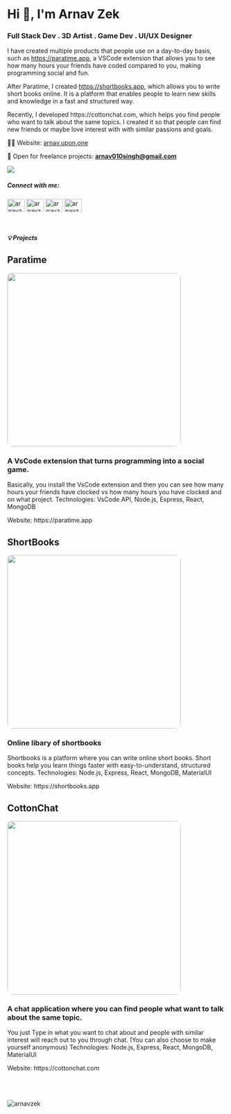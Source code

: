 <h1 align="left">Hi 👋, I'm Arnav Zek</h1>
<h3 align="left">Full Stack Dev . 3D Artist . Game Dev . UI/UX Designer</h3>







<p>
  

I have created multiple products that people use on a day-to-day basis, such as https://paratime.app, a VSCode extension that allows you to see how many hours your friends have coded compared to you, making programming social and fun.
</p>


<p>

  

After Paratime, I created https://shortbooks.app, which allows you to write short books online. It is a platform that enables people to learn new skills and knowledge in a fast and structured way.
</p>

<p>
Recently, I developed https://cottonchat.com, which helps you find people who want to talk about the same topics. I created it so that people can find new friends or maybe love interest with with similar passions and goals.
</p>

👨‍💻 Website: [arnav.upon.one](https://arnav.upon.one)

💼 Open for freelance projects: **arnav010singh@gmail.com**


  
![](https://komarev.com/ghpvc/?username=arnavzek&label=PROFILE+VIEWS)


<h5 align="left">Connect with me:</h5>
<p align="left">
<a href="https://twitter.com/arnavzek" target="blank"><img align="center" src="https://raw.githubusercontent.com/rahuldkjain/github-profile-readme-generator/master/src/images/icons/Social/twitter.svg" alt="arnavzek" height="30" width="40" /></a>
<a href="https://linkedin.com/in/arnavzek" target="blank"><img align="center" src="https://raw.githubusercontent.com/rahuldkjain/github-profile-readme-generator/master/src/images/icons/Social/linked-in-alt.svg" alt="arnavzek" height="30" width="40" /></a>
<a href="https://instagram.com/arnavzek" target="blank"><img align="center" src="https://raw.githubusercontent.com/rahuldkjain/github-profile-readme-generator/master/src/images/icons/Social/instagram.svg" alt="arnavzek" height="30" width="40" /></a>
<a href="https://www.behance.net/arnavzek" target="blank"><img align="center" src="https://raw.githubusercontent.com/rahuldkjain/github-profile-readme-generator/master/src/images/icons/Social/behance.svg" alt="arnavzek" height="30" width="40" /></a>
</p>

<br/>
<h5 align="left">💡 Projects</h5>

<h2>Paratime</h2> 
<img src="https://arnav.upon.one/projects/paratime.png" width="400" style="border-radius:10px"/>
<h3> A VsCode extension that turns programming into a social game. </h3>
<p>
  
 Basically, you install the VsCode extension and then you can see how many hours your friends have clocked vs how many hours you have clocked and on what project.
Technologies: VsCode API, Node.js, Express, React, MongoDB
</p>
Website: https://paratime.app

<h2>ShortBooks</h2> 
<img src="https://arnav.upon.one/projects/shortbooks.png" width="400" style="border-radius:10px"/>
<h3>  Online libary of shortbooks</h3>
<p>Shortbooks is a platform where you can write online short books. Short books help you learn things faster with easy-to-understand, structured concepts.
Technologies: Node.js, Express, React, MongoDB, MaterialUI
</p>
Website: https://shortbooks.app

<h2>CottonChat</h2> 
<img src="https://arnav.upon.one/projects/cottonchat.png" width="400" style="border-radius:10px"/>
<h3>  A chat application where you can find people what want to talk about the same topic.</h3>
<p>
  

You just Type in what you want to chat about and people with similar interest will reach out to you through chat. (You can also choose to make yourself anonymous)
Technologies: Node.js, Express, React, MongoDB, MaterialUI
</p>
Website: https://cottonchat.com

<br/>
<br/>

<!--
<h3 align="left">Languages and Tools:</h3>
<p align="left"> <a href="https://expressjs.com" target="_blank" rel="noreferrer"> <img src="https://raw.githubusercontent.com/devicons/devicon/master/icons/express/express-original-wordmark.svg" alt="express" width="40" height="40"/> </a> <a href="https://flutter.dev" target="_blank" rel="noreferrer"> <img src="https://www.vectorlogo.zone/logos/flutterio/flutterio-icon.svg" alt="flutter" width="40" height="40"/> </a> <a href="https://www.mongodb.com/" target="_blank" rel="noreferrer"> <img src="https://raw.githubusercontent.com/devicons/devicon/master/icons/mongodb/mongodb-original-wordmark.svg" alt="mongodb" width="40" height="40"/> </a> <a href="https://nodejs.org" target="_blank" rel="noreferrer"> <img src="https://raw.githubusercontent.com/devicons/devicon/master/icons/nodejs/nodejs-original-wordmark.svg" alt="nodejs" width="40" height="40"/> </a> <a href="https://reactjs.org/" target="_blank" rel="noreferrer"> <img src="https://raw.githubusercontent.com/devicons/devicon/master/icons/react/react-original-wordmark.svg" alt="react" width="40" height="40"/> </a> <a href="https://sass-lang.com" target="_blank" rel="noreferrer"> <img src="https://raw.githubusercontent.com/devicons/devicon/master/icons/sass/sass-original.svg" alt="sass" width="40" height="40"/> </a> <a href="https://unity.com/" target="_blank" rel="noreferrer"> <img src="https://www.vectorlogo.zone/logos/unity3d/unity3d-icon.svg" alt="unity" width="40" height="40"/> </a> </p>
-->
<br/>
<br/>

<p><img align="center" src="https://github-readme-stats.vercel.app/api/top-langs?username=arnavzek&show_icons=true&locale=en&layout=compact" alt="arnavzek" /></p>

<!--
**arnavzek/arnavzek** is a ✨ _special_ ✨ repository because its `README.md` (this file) appears on your GitHub profile.

Here are some ideas to get you started:

- 🔭 I’m currently working on ...
- 🌱 I’m currently learning ...
- 👯 I’m looking to collaborate on ...
- 🤔 I’m looking for help with ...
- 💬 Ask me about ...
- 📫 How to reach me: ...
- 😄 Pronouns: ...
- ⚡ Fun fact: ...
-->
